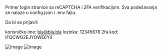Primer login stranice sa reCAPTCHA i 2FA verifikacijom. Sva podešavanja se nalaze u config.json i .env fajlu.

Da bi se prijavili 

korisničko ime: bla@bla.bla
lozinka: 12345678
2fa kod: IFQCWG2EJYOWE6Y4

![image](https://drive.google.com/file/d/1Khq3AswViI30codwkKKMiNq94lJCfIHu/view?usp=sharing)
![image](https://drive.google.com/file/d/1OqJSvH2pTXovKweqLSJiM-0WsDI3-JIt/view?usp=sharing)